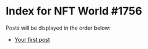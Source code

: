 # Index for NFT World #1756
Posts will be displayed in the order below:

- [Your first post](./001-first.md)

